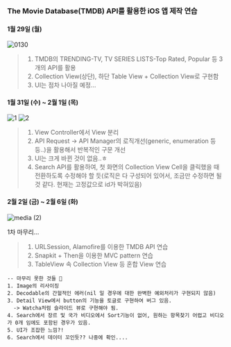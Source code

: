 ### The Movie Database(TMDB) API를 활용한 iOS 앱 제작 연습

#### 1월 29일 (월)
![0130](https://github.com/Jin0331/Media-Project/assets/42958809/2ba9ad48-776e-4d42-bfff-c0899374a27d)

> 1. TMDB의 TRENDING-TV, TV SERIES LISTS-Top Rated, Popular 등 3개의 API를 활용
> 2. Collection View(상단), 하단 Table View + Collection View로 구현함
> 3. UI는 점차 나아질 예정...

#### 1월 31일 (수) ~ 2월 1일 (목)
![1](https://github.com/Jin0331/Media-Project/assets/42958809/e29aaf34-ca0f-4e32-91ca-988c7e1594c6)
![2](https://github.com/Jin0331/Media-Project/assets/42958809/6a8e22a4-7063-47eb-ab3a-98b7c9fa27b0)


>1. View Controller에서 View 분리
>2. API Request -> API Manager의 로직개선(generic, enumeration 등등..)을 활용해서 반복적인 구문 개선
>3. UI는 크게 바뀐 것이 없음..ㅎ
>4. Search API를 활용하여, 첫 화면의 Collection View Cell을 클릭했을 때 전환하도록 수정해야 할 듯(로직은 다 구성되어 있어서, 조금만 수정하면 될 것 같다. 현재는 고정값으로 id가 박혀있음)

#### 2월 2일 (금) ~ 2월 6일 (화)

![media (2)](https://github.com/Jin0331/Media-Project/assets/42958809/857e55e8-3eca-4fcb-b628-fa4f79c1eb14)

1차 마무리...
>1. URLSession, Alamofire를 이용한 TMDB API 연습
>2. Snapkit + Then을 이용한 MVC pattern 연습
>3. TableView 속 Collection View 등 혼합 View 연습

```
-- 마무리 못한 것들 🥲
1. Image의 리사이징
2. Decodable의 간헐적인 에러(nil 일 경우에 대한 완벽한 예외처리가 구현되지 않음)
3. Detail View에서 button의 기능을 토글로 구현하여 버그 있음.
  -> Watcha처럼 슬라이드 뷰로 구현해야 됨.
4. Search에서 장르 및 국가 비디오에서 Sort기능이 없어, 원하는 항목찾기 어렵고 비디오가 0개 임에도 포함된 경우가 있음.
5. UI가 조잡한 느낌?!
6. Search에서 데이터 꼬인듯?? 나중에 확인....
```
